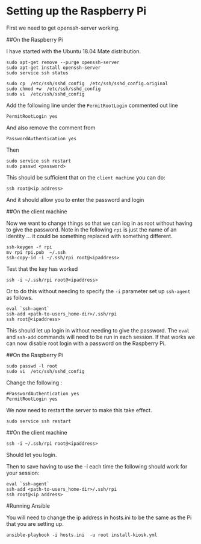 # Setting up the Raspberry Pi

First we need to get openssh-server working.

##On the Raspberry Pi

I have started with the Ubuntu 18.04 Mate distribution.
```
sudo apt-get remove --purge openssh-server
sudo apt-get install openssh-server
sudo service ssh status

sudo cp  /etc/ssh/sshd_config  /etc/ssh/sshd_config.original
sudo chmod +w  /etc/ssh/sshd_config
sudo vi  /etc/ssh/sshd_config
```

Add the following line under the `PermitRootLogin` commented out line
```
PermitRootLogin yes
```

And also remove the comment from 
```
PasswordAuthentication yes
```

Then
```
sudo service ssh restart
sudo passwd <password>
```
This should be sufficient that on the `client machine` you can do:
```
ssh root@<ip address>
```

And it should allow you to enter the password and login

##On the client machine

Now we want to change things so that we can log in as root without having to give the password.
Note in the following `rpi` is just the name of an identity ... it could be something replaced with something different.

```
ssh-keygen -f rpi
mv rpi rpi.pub  ~/.ssh
ssh-copy-id -i ~/.ssh/rpi root@<ipaddress>
```

Test that the key has worked
```
ssh -i ~/.ssh/rpi root@<ipaddress>
```
Or to do this without needing to specify the `-i` parameter set up `ssh-agent` as follows.
```
eval `ssh-agent`
ssh-add <path-to-users_home-dir>/.ssh/rpi
ssh root@<ipaddress>
```
This should let up login in without needing to give the password.  The `eval` and `ssh-add` commands will need to be run in each session.
If that works we can now disable root login with a password on the Raspberry Pi.

##On the Raspberry Pi

```
sudo passwd -l root
sudo vi  /etc/ssh/sshd_config
```
Change the following :
```
#PasswordAuthentication yes
PermitRootLogin yes
```
We now need to restart the server to make this take effect.
```
sudo service ssh restart
```

##On the client machine

```
ssh -i ~/.ssh/rpi root@<ipaddress>
```
Should let you login.

Then to save having to use the -i each time the following should work for your session:
```
eval `ssh-agent`
ssh-add <path-to-users_home-dir>/.ssh/rpi
ssh root@<ip address> 
```

#Running Ansible

You will need to change the ip address in hosts.ini to be the same as the Pi that you are setting up.
```
ansible-playbook -i hosts.ini  -u root install-kiosk.yml
```